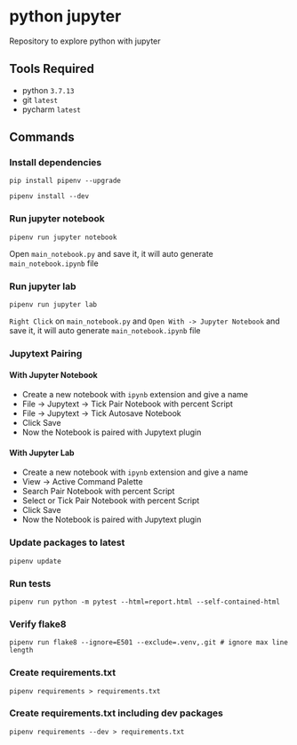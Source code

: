 # python jupyter

Repository to explore python with jupyter 

## Tools Required

* python `3.7.13`
* git `latest`
* pycharm `latest`

## Commands

### Install dependencies

    pip install pipenv --upgrade

	pipenv install --dev

### Run jupyter notebook

    pipenv run jupyter notebook

Open `main_notebook.py` and save it, it will auto generate `main_notebook.ipynb` file

### Run jupyter lab

    pipenv run jupyter lab

`Right Click` on `main_notebook.py` and `Open With -> Jupyter Notebook` and save it, it will auto generate `main_notebook.ipynb` file

### Jupytext Pairing

#### With Jupyter Notebook

* Create a new notebook with `ipynb` extension and give a name
* File -> Jupytext -> Tick Pair Notebook with percent Script
* File -> Jupytext -> Tick Autosave Notebook
* Click Save
* Now the Notebook is paired with Jupytext plugin

#### With Jupyter Lab

* Create a new notebook with `ipynb` extension and give a name
* View -> Active Command Palette
* Search Pair Notebook with percent Script
* Select or Tick Pair Notebook with percent Script
* Click Save
* Now the Notebook is paired with Jupytext plugin

### Update packages to latest

    pipenv update
    
### Run tests

    pipenv run python -m pytest --html=report.html --self-contained-html
    
### Verify flake8

    pipenv run flake8 --ignore=E501 --exclude=.venv,.git # ignore max line length
    
### Create requirements.txt

    pipenv requirements > requirements.txt 

### Create requirements.txt including dev packages

    pipenv requirements --dev > requirements.txt
